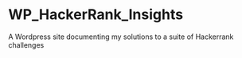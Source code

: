 # WP_HackerRank_Insights
A Wordpress site documenting my solutions to a suite of Hackerrank challenges
